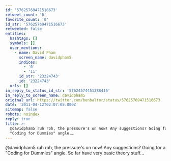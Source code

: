 ```yaml
---
id: '57625769471516673'
retweet_count: '0'
favorite_count: '0'
id_str: '57625769471516673'
retweeted: false
entities:
  hashtags: []
  symbols: []
  user_mentions:
    - name: David Pham
      screen_name: davidpham5
      indices:
        - '0'
        - '11'
      id_str: '23224743'
      id: '23224743'
  urls: []
in_reply_to_status_id_str: '57624574451388416'
in_reply_to_screen_name: davidpham5
original_url: https://twitter.com/benbalter/status/57625769471516673
date: '2011-04-12T02:07:08.000Z'
sitemap: false
robots: noindex
reply: true
title: >-
  @davidpham5 ruh roh, the pressure's on now! Any suggestions? Going for a
  "Coding for Dummies" angle.…
---
```


@davidpham5 ruh roh, the pressure's on now! Any suggestions? Going for a "Coding for Dummies" angle. So far have very basic theory stuff...